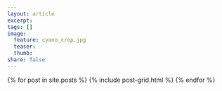 ```yaml
---
layout: article
excerpt:
tags: []
image:
  feature: cyano_crop.jpg
  teaser:
  thumb:
share: false
---
```


<div class="tiles">
{% for post in site.posts %}
	{% include post-grid.html %}
{% endfor %}
</div><!-- /.tiles -->